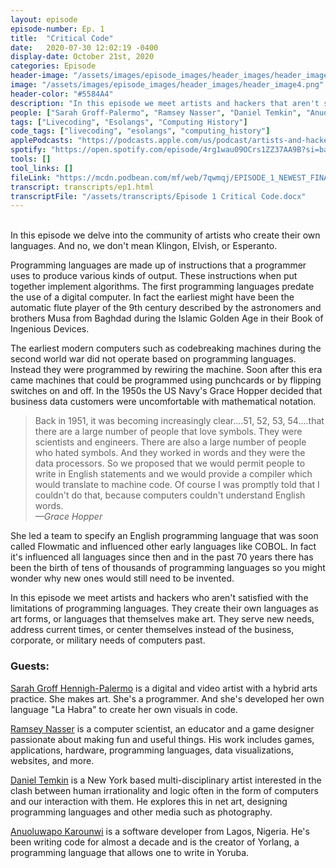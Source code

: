 ```yaml
---
layout: episode
episode-number: Ep. 1
title:  "Critical Code"
date:   2020-07-30 12:02:19 -0400
display-date: October 21st, 2020
categories: Episode
header-image: "/assets/images/episode_images/header_images/header_image4.png"
image: "/assets/images/episode_images/header_images/header_image4.png"
header-color: "#5584A4"
description: "In this episode we meet artists and hackers that aren't satisfied with the limitations of programming languages. Our guests are Sarah Groff Hennigh-Palermo, Ramsey Nasser, Daniel Temkin, and Anuoluwapo Karounwi."
people: ["Sarah Groff-Palermo", "Ramsey Nasser", "Daniel Temkin", "Anuoluwapo Karounwi"]
tags: ["Livecoding", "Esolangs", "Computing History"]
code_tags: ["livecoding", "esolangs", "computing_history"]
applePodcasts: "https://podcasts.apple.com/us/podcast/artists-and-hackers/id1536778522?i=1000495545989"
spotify: "https://open.spotify.com/episode/4rg1wau09OCrs1ZZ37AA9B?si=ba01374a6a824feb"
tools: []
tool_links: []
fileLink: "https://mcdn.podbean.com/mf/web/7qwmqj/EPISODE_1_NEWEST_FINAL6cr3e.mp3"
transcript: transcripts/ep1.html
transcriptFile: "/assets/transcripts/Episode 1 Critical Code.docx"
---
```

<br>
In this episode we delve into the community of artists who create their own languages. And no, we don't mean Klingon, Elvish, or Esperanto.



Programming languages are made up of instructions that a programmer uses to produce various kinds of output. These instructions when put together implement algorithms. The first programming languages predate the use of a digital computer. In fact the earliest might have been the automatic flute player of the 9th century described by the astronomers and brothers Musa from Baghdad during the Islamic Golden Age in their Book of Ingenious Devices.


The earliest modern computers such as codebreaking machines during the second world war did not operate based on programming languages. Instead they were programmed by rewiring the machine. Soon after this era came machines that could be programmed using punchcards or by flipping switches on and off. In the 1950s the US Navy's Grace Hopper decided that business data customers were uncomfortable with mathematical notation.



> Back in 1951, it was becoming increasingly clear....51, 52, 53, 54....that there are a large number of people that love symbols. They were scientists and engineers. There are also a large number of people who hated symbols. And they worked in words and they were the data processors. So we proposed that we would permit people to write in English statements and we would provide a compiler which would translate to machine code. Of course I was promptly told that I couldn't do that, because computers couldn't understand English words. <br> *—Grace Hopper*



She led a team to specify an English programming language that was soon called Flowmatic and influenced other early languages like COBOL. In fact it's influenced all languages since then and in the past 70 years there has been the birth of tens of thousands of programming languages so you might wonder why new ones would still need to be invented.



In this episode we meet artists and hackers who aren't satisfied with the limitations of programming languages. They create their own languages as art forms, or languages that themselves make art. They serve new needs, address current times, or center themselves instead of the business, corporate, or military needs of computers past.



<h3>Guests:</h3>



<a href="http://sarahghp.com" class="nameTag">Sarah Groff Hennigh-Palermo</a> is a digital and video artist with a hybrid arts practice. She makes art. She's a programmer. And she's developed her own language "La Habra" to create her own visuals in code.



<a href="https://nas.sr/" class="nameTag">Ramsey Nasser</a> is a computer scientist, an educator and a game designer passionate about making fun and useful things. His work includes games, applications, hardware, programming languages, data visualizations, websites, and more.



<a href="http://danieltemkin.com/" class="nameTag">Daniel Temkin</a> is a New York based multi-disciplinary artist interested in the clash between human irrationality and logic often in the form of computers and our interaction with them. He explores this in net art, designing programming languages and other media such as photography.



<a href="https://github.com/anoniscoding/" class="nameTag">Anuoluwapo Karounwi</a> is a software developer from Lagos, Nigeria. He's been writing code for almost a decade and is the creator of Yorlang, a programming language that allows one to write in Yoruba.
